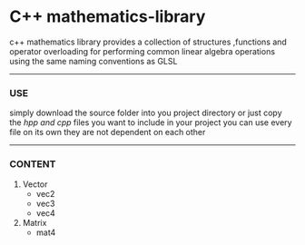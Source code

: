 # C++ mathematics-library

c++ mathematics library provides a collection of structures ,functions and operator overloading for performing common linear algebra operations
using the same naming conventions as GLSL

---

### USE

simply download the source folder into you project directory or just copy the *hpp and cpp* files  you want to include in your project
you can use every file on its own they are not dependent on each other

---

### CONTENT

1. Vector
   * vec2
   - vec3
   - vec4
2. Matrix
   - mat4
